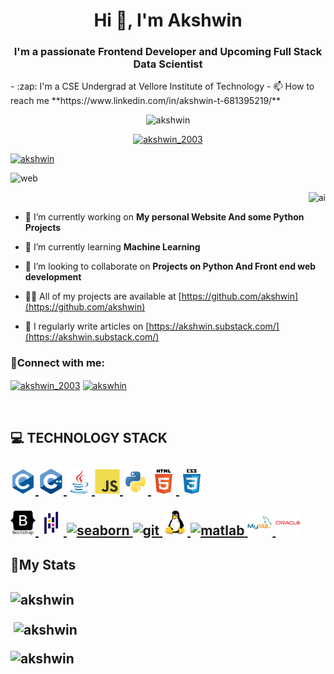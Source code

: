 


<h1 align="center">Hi 👋, I'm Akshwin</h1>
<h3 align="center">I'm a passionate Frontend Developer and Upcoming Full Stack Data Scientist </h3>

</p>
- :zap: I'm a CSE Undergrad at Vellore Institute of Technology
- 📫 How to reach me **https://www.linkedin.com/in/akshwin-t-681395219/**

 
<p align="center"> <img src="https://komarev.com/ghpvc/?username=akshwin&label=Profile%20views&color=0e75b6&style=flat" alt="akshwin" /> </p>


<p align="center"> <a href="https://twitter.com/akshwin_2003" target="blank"><img src="https://img.shields.io/twitter/follow/akshwin_2003?logo=twitter&style=for-the-badge" alt="akshwin_2003" /></a> </p>

<p align="left"> <a href="https://github.com/ryo-ma/github-profile-trophy"><img src="https://github-profile-trophy.vercel.app/?username=akshwin" alt="akshwin" /></a> </p>

<p align="left"> <img src="https://www.analyticsinsight.net/wp-content/uploads/2020/11/Artificial-Intelligence-5.jpg" alt="web" width="400" height ="400" />

<p align="right"> <img src="https://www.fsm.ac.in/blog/wp-content/uploads/2022/07/FUqHEVVUsAAbZB0-1024x580.jpg" alt="ai" width="350" height ="350" />

  
- 🔭 I’m currently working on **My personal Website And some Python Projects**

- 🌱 I’m currently learning **Machine Learning**

- 👯 I’m looking to collaborate on **Projects on Python And Front end web development**

- 👨‍💻 All of my projects are available at [https://github.com/akshwin](https://github.com/akshwin)

- 📝 I regularly write articles on [https://akshwin.substack.com/](https://akshwin.substack.com/)

<h3 align="left">📱Connect with me:</h3>
<p align="left">
<a href="https://twitter.com/akshwin_2003" target="blank"><img align="center" src="https://raw.githubusercontent.com/rahuldkjain/github-profile-readme-generator/master/src/images/icons/Social/twitter.svg" alt="akshwin_2003" height="30" width="40" /></a>
<a href="https://linkedin.com/in/akswhin" target="blank"><img align="center" src="https://raw.githubusercontent.com/rahuldkjain/github-profile-readme-generator/master/src/images/icons/Social/linked-in-alt.svg" alt="akswhin" height="30" width="40" /></a>
</p>

<br>
<h2 align="left"> 💻 TECHNOLOGY STACK <h2>

<a href="https://www.cprogramming.com/" target="_blank" rel="noreferrer"> <img src="https://raw.githubusercontent.com/devicons/devicon/master/icons/c/c-original.svg" alt="c" width="40" height="40"/> </a> <a href="https://www.w3schools.com/cpp/" target="_blank" rel="noreferrer"> <img src="https://raw.githubusercontent.com/devicons/devicon/master/icons/cplusplus/cplusplus-original.svg" alt="cplusplus" width="40" height="40"/> </a> <a href="https://www.java.com" target="_blank" rel="noreferrer"> <img src="https://raw.githubusercontent.com/devicons/devicon/master/icons/java/java-original.svg" alt="java" width="40" height="40"/> </a> <a href="https://developer.mozilla.org/en-US/docs/Web/JavaScript" target="_blank" rel="noreferrer"> <img src="https://raw.githubusercontent.com/devicons/devicon/master/icons/javascript/javascript-original.svg" alt="javascript" width="40" height="40"/> </a>  <a href="https://www.python.org" target="_blank" rel="noreferrer"> <img src="https://raw.githubusercontent.com/devicons/devicon/master/icons/python/python-original.svg" alt="python" width="40" height="40"/> </a> </a> <a href="https://www.w3.org/html/" target="_blank" rel="noreferrer"> <img src="https://raw.githubusercontent.com/devicons/devicon/master/icons/html5/html5-original-wordmark.svg" alt="html5" width="40" height="40"/> </a><a href="https://www.w3schools.com/css/" target="_blank" rel="noreferrer"> <img src="https://raw.githubusercontent.com/devicons/devicon/master/icons/css3/css3-original-wordmark.svg" alt="css3" width="40" height="40"/></a><p align="left"><a href="https://getbootstrap.com" target="_blank" rel="noreferrer"> <img src="https://raw.githubusercontent.com/devicons/devicon/master/icons/bootstrap/bootstrap-plain-wordmark.svg" alt="bootstrap" width="40" height="40"/> </a>
<a href="https://pandas.pydata.org/" target="_blank" rel="noreferrer"> <img src="https://raw.githubusercontent.com/devicons/devicon/2ae2a900d2f041da66e950e4d48052658d850630/icons/pandas/pandas-original.svg" alt="pandas" width="40" height="40"/> </a> <a href="https://seaborn.pydata.org/" target="_blank" rel="noreferrer"> <img src="https://seaborn.pydata.org/_images/logo-mark-lightbg.svg" alt="seaborn" width="40" height="40"/> </a> </a><a href="https://git-scm.com/" target="_blank" rel="noreferrer"> <img src="https://www.vectorlogo.zone/logos/git-scm/git-scm-icon.svg" alt="git" width="40" height="40"/> <a href="https://www.linux.org/" target="_blank" rel="noreferrer"> <img src="https://raw.githubusercontent.com/devicons/devicon/master/icons/linux/linux-original.svg" alt="linux" width="40" height="40"/> </a> <a href="https://www.mathworks.com/" target="_blank" rel="noreferrer"> <img src="https://upload.wikimedia.org/wikipedia/commons/2/21/Matlab_Logo.png" alt="matlab" width="40" height="40"/> </a><a href="https://www.mysql.com/" target="_blank" rel="noreferrer"> <img src="https://raw.githubusercontent.com/devicons/devicon/master/icons/mysql/mysql-original-wordmark.svg" alt="mysql" width="40" height="40"/> </a> <a href="https://www.oracle.com/" target="_blank" rel="noreferrer"> <img src="https://raw.githubusercontent.com/devicons/devicon/master/icons/oracle/oracle-original.svg" alt="oracle" width="40" height="40"/> </a>


<h2 align="left"> 📃My Stats <h2>
<p><img align="center" src="https://github-readme-streak-stats.herokuapp.com/?user=akshwin&" alt="akshwin" /></p>

<p>&nbsp;<img align="center" src="https://github-readme-stats.vercel.app/api?username=akshwin&show_icons=true&locale=en" alt="akshwin" /></p>

<p><img align="left" src="https://github-readme-stats.vercel.app/api/top-langs?username=akshwin&show_icons=true&locale=en&layout=compact" alt="akshwin" /></p>

<br>
</div>
